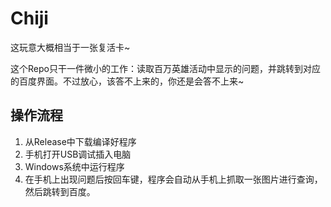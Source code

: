 # Chiji
这玩意大概相当于一张复活卡~

这个Repo只干一件微小的工作：读取百万英雄活动中显示的问题，并跳转到对应的百度界面。不过放心，该答不上来的，你还是会答不上来~

## 操作流程
1. 从Release中下载编译好程序
2. 手机打开USB调试插入电脑
3. Windows系统中运行程序
4. 在手机上出现问题后按回车键，程序会自动从手机上抓取一张图片进行查询，然后跳转到百度。
